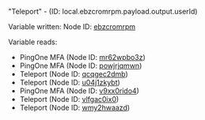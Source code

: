 "Teleport" - (ID: local.ebzcromrpm.payload.output.userId)

Variable written:
Node ID: [ebzcromrpm](../nodes/ebzcromrpm.md)

Variable reads:
* PingOne MFA (Node ID: [mr62wpbo3z](../nodes/mr62wpbo3z.md))
* PingOne MFA (Node ID: [powjrjqmwn](../nodes/powjrjqmwn.md))
* Teleport (Node ID: [qcqgec2dmb](../nodes/qcqgec2dmb.md))
* Teleport (Node ID: [u04j1zkybt](../nodes/u04j1zkybt.md))
* PingOne MFA (Node ID: [v9xx0rido4](../nodes/v9xx0rido4.md))
* Teleport (Node ID: [vlfgac0ix0](../nodes/vlfgac0ix0.md))
* Teleport (Node ID: [wmy2hwaazd](../nodes/wmy2hwaazd.md))
